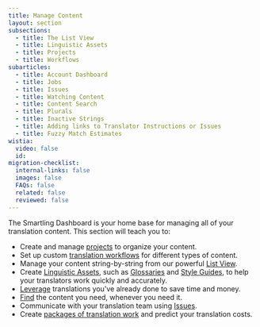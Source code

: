 ```yaml
---
title: Manage Content
layout: section
subsections:
  - title: The List View
  - title: Linguistic Assets
  - title: Projects
  - title: Workflows
subarticles:
  - title: Account Dashboard
  - title: Jobs
  - title: Issues
  - title: Watching Content
  - title: Content Search
  - title: Plurals
  - title: Inactive Strings
  - title: Adding links to Translator Instructions or Issues
  - title: Fuzzy Match Estimates
wistia:
  video: false
  id:
migration-checklist:
  internal-links: false
  images: false
  FAQs: false
  related: false
  reviewed: false
---
```



The Smartling Dashboard is your home base for managing all of your translation content. This section will teach you to:

* Create and manage [projects](/support/sections/projects/) to organize your content.
* Set up custom&nbsp;[translation workflows](/support/sections/workflows/) for different types of content.
* Manage your content string-by-string from our powerful [List View](/support/sections/the-list-view/).
* Create [Linguistic Assets](/support/sections/linguistic-assets/), such as [Glossaries](/support/sections/glossaries/) and [Style Guides](/support/articles/style-guides/), to help your translators work quickly and accurately.
* [Leverage](/support/articles/leverage-configuration/) translations you've already done to save time and money.
* [Find](/support/articles/global-search/) the content you need, whenever you need it.
* Communicate with your translation team using [Issues](/support/articles/issues/).
* Create [packages of translation work](/support/articles/jobs/) and predict your translation costs.